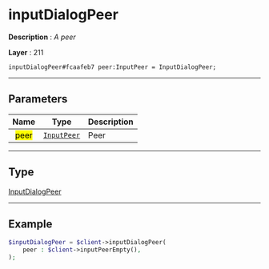# inputDialogPeer

**Description** : *A peer*

**Layer** : 211

```tl
inputDialogPeer#fcaafeb7 peer:InputPeer = InputDialogPeer;
```

---

## Parameters

| Name | Type | Description |
| :---: | :---: | :--- |
| <mark>peer</mark> | [`InputPeer`](type/InputPeer) | Peer |

---

## Type

[InputDialogPeer](type/InputDialogPeer)

---

## Example

```php
$inputDialogPeer = $client->inputDialogPeer(
	peer : $client->inputPeerEmpty(),
);
```
